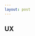 ```yaml
---
layout: post
---
```


## UX

<!--2.使用者體驗：
	a.對於使用者來說，不會想要一直看著地圖找路
		→我的經驗，想要知道再多久後要做什麼？可以給我Next 3 Steps指示(包含轉彎圖、幾公里後、預估多久會到)
			需要再Show Details
			採用單車的路線，而預估時間可能要重算。
    -->